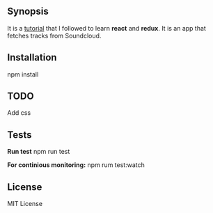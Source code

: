 ## Synopsis

It is a [tutorial](https://www.robinwieruch.de/the-soundcloud-client-in-react-redux) that I followed to learn **react** and **redux**. It is an app that fetches tracks from Soundcloud.

## Installation

npm install

## TODO

Add css

## Tests
**Run test**
npm run test

**For continious monitoring:**
npm rum test:watch


## License

MIT License
